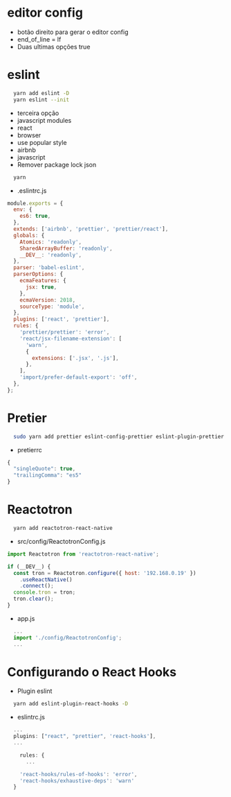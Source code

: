 # editor config
- botão direito para gerar o editor config
- end_of_line = lf
- Duas ultimas opções true

# eslint
```sh
  yarn add eslint -D
  yarn eslint --init
```
- terceira opção
- javascript modules
- react
- browser
- use popular style
- airbnb
- javascript
- Remover package lock json

```sh
  yarn
```
- .eslintrc.js
```js
module.exports = {
  env: {
    es6: true,
  },
  extends: ['airbnb', 'prettier', 'prettier/react'],
  globals: {
    Atomics: 'readonly',
    SharedArrayBuffer: 'readonly',
    __DEV__: 'readonly',
  },
  parser: 'babel-eslint',
  parserOptions: {
    ecmaFeatures: {
      jsx: true,
    },
    ecmaVersion: 2018,
    sourceType: 'module',
  },
  plugins: ['react', 'prettier'],
  rules: {
    'prettier/prettier': 'error',
    'react/jsx-filename-extension': [
      'warn',
      {
        extensions: ['.jsx', '.js'],
      },
    ],
    'import/prefer-default-export': 'off',
  },
};
```

# Pretier
```sh
  sudo yarn add prettier eslint-config-prettier eslint-plugin-prettier babel-eslint -D
```
- pretierrc
```js
{
  "singleQuote": true,
  "trailingComma": "es5"
}
```

# Reactotron

```sh
  yarn add reactotron-react-native
```
- src/config/ReactotronConfig.js
```js
import Reactotron from 'reactotron-react-native';

if (__DEV__) {
  const tron = Reactotron.configure({ host: '192.168.0.19' })
    .useReactNative()
    .connect();
  console.tron = tron;
  tron.clear();
}
```
- app.js
```js
  ...
  import './config/ReactotronConfig';
  ...
```

# Configurando o React Hooks
- Plugin eslint
```sh
  yarn add eslint-plugin-react-hooks -D
``` 
- eslintrc.js
```js
  ...
  plugins: ["react", "prettier", 'react-hooks'],
  ...

    rules: {
      ...

    'react-hooks/rules-of-hooks': 'error',
    'react-hooks/exhaustive-deps': 'warn'
  }
```